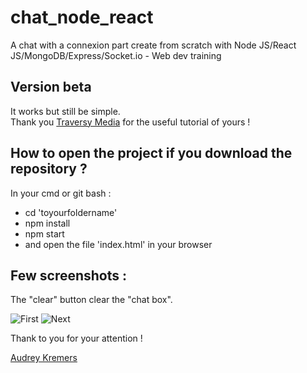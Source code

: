 # chat_node_react    
A chat with a connexion part create from scratch with Node JS/React JS/MongoDB/Express/Socket.io - Web dev training    

## Version beta    
It works but still be simple.    
Thank you [Traversy Media](https://www.youtube.com/watch?v=8Y6mWhcdSUM) for the useful tutorial of yours !    

## How to open the project if you download the repository ?    
In your cmd or git bash :    
- cd 'toyourfoldername'   
- npm install   
- npm start
- and open the file 'index.html' in your browser    

## Few screenshots :    
The "clear" button clear the "chat box".    

![First](https://github.com/AudreyKremers/chat_node_react/blob/master/img/chat_node_react.PNG)
![Next](https://github.com/AudreyKremers/chat_node_react/blob/master/img/Chat_node_react_message_send.PNG)

Thank to you for your attention !    

[Audrey Kremers](https://www.linkedin.com/in/audrey-kremers-433776178/)    

